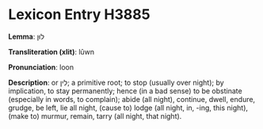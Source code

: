 # Lexicon Entry H3885

**Lemma**: לוּן

**Transliteration (xlit)**: lûwn

**Pronunciation**: loon

**Description**:
or לִין; a primitive root; to stop (usually over night); by implication, to stay permanently; hence (in a bad sense) to be obstinate (especially in words, to complain); abide (all night), continue, dwell, endure, grudge, be left, lie all night, (cause to) lodge (all night, in, -ing, this night), (make to) murmur, remain, tarry (all night, that night).
